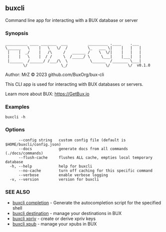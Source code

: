 ## buxcli

Command line app for interacting with a BUX database or server

### Synopsis

```
__________ ____ _______  ___         _________ .____    .___ 
\______   \    |   \   \/  /         \_   ___ \|    |   |   |
 |    |  _/    |   /\     /   ______ /    \  \/|    |   |   |
 |    |   \    |  / /     \  /_____/ \     \___|    |___|   |
 |______  /______/ /___/\  \          \______  /_______ \___|
        \/               \_/                 \/        \/  v0.1.0
```
Author: MrZ © 2023 github.com/BuxOrg/bux-cli

This CLI app is used for interacting with BUX databases or servers.

Learn more about BUX: https://GetBux.io


### Examples

```
buxcli -h
```

### Options

```
      --config string   custom config file (default is $HOME/buxcli/config.json)
      --docs            generate docs from all commands (./docs/commands)
      --flush-cache     flushes ALL cache, empties local temporary database
  -h, --help            help for buxcli
      --no-cache        turn off caching for this specific command
      --verbose         enable verbose logging
  -v, --version         version for buxcli
```

### SEE ALSO

* [buxcli completion](buxcli_completion.md)	 - Generate the autocompletion script for the specified shell
* [buxcli destination](buxcli_destination.md)	 - manage your destinations in BUX
* [buxcli xpriv](buxcli_xpriv.md)	 - create or derive xpriv keys
* [buxcli xpub](buxcli_xpub.md)	 - manage your xpubs in BUX

